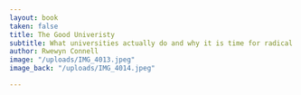 ```yaml
---
layout: book
taken: false
title: The Good Univeristy
subtitle: What universities actually do and why it is time for radical change
author: Rwewyn Connell
image: "/uploads/IMG_4013.jpeg"
image_back: "/uploads/IMG_4014.jpeg"

---
```

